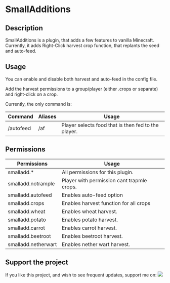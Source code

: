 # SmallAdditions
 
## Description
SmallAdditions is a plugin, that adds a few features to vanilla Minecraft. Currently, it adds Right-Click harvest crop function, that replants the seed and auto-feed.

## Usage
You can enable and disable both harvest and auto-feed in the config file.

Add the harvest permissions to a group/player (either .crops or separate) and right-click on a crop.

Currently, the only command is:

    
Command | Aliases | Usage
--- | --- | ---
/autofeed <Food option> | /af | Player selects food that is then fed to the player.

## Permissions


Permissions | Usage
--- | ---
smalladd.*| All permissions for this plugin.
smalladd.notrample | Player with permission cant trapmle crops.
smalladd.autofeed | Enables auto-feed option
smalladd.crops | Enables harvest function for all crops
smalladd.wheat | Enables wheat harvest.
smalladd.potato | Enables potato harvest.
smalladd.carrot | Enables carrot harvest.
smalladd.beetroot | Enables beetroot harvest.
smalladd.netherwart | Enables nether wart harvest.

## Support the project
If you like this project, and wish to see frequent updates, support me on:
<a href="https://paypal.me/zbe420?locale.x=en_US"><img src="https://raw.githubusercontent.com/stefan-niedermann/paypal-donate-button/master/paypal-donate-button.png?fbclid=IwAR1C58lEX29L-ZlY23vzQcaZBrJnihD9z1B075At7eNiBnaxzT4If08Wung"></img></a>
